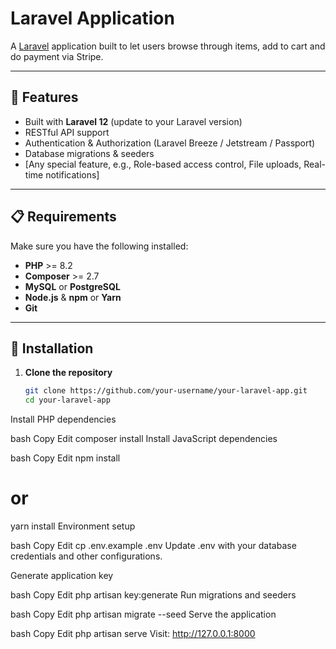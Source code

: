 # Laravel Application

A [Laravel](https://laravel.com/) application built to let users browse through items, add to cart and do payment via Stripe.

---

## 🚀 Features

- Built with **Laravel 12** (update to your Laravel version)
- RESTful API support
- Authentication & Authorization (Laravel Breeze / Jetstream / Passport)
- Database migrations & seeders
- [Any special feature, e.g., Role-based access control, File uploads, Real-time notifications]

---

## 📋 Requirements

Make sure you have the following installed:

- **PHP** >= 8.2
- **Composer** >= 2.7
- **MySQL** or **PostgreSQL**
- **Node.js** & **npm** or **Yarn**
- **Git**

---

## 🔧 Installation

1. **Clone the repository**
   ```bash
   git clone https://github.com/your-username/your-laravel-app.git
   cd your-laravel-app
Install PHP dependencies

bash
Copy
Edit
composer install
Install JavaScript dependencies

bash
Copy
Edit
npm install
# or
yarn install
Environment setup

bash
Copy
Edit
cp .env.example .env
Update .env with your database credentials and other configurations.

Generate application key

bash
Copy
Edit
php artisan key:generate
Run migrations and seeders

bash
Copy
Edit
php artisan migrate --seed
Serve the application

bash
Copy
Edit
php artisan serve
Visit: http://127.0.0.1:8000
